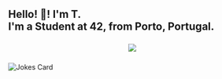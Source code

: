 <h2 align="left">Hello! 👋! I'm T.<br>I'm a Student at 42, from Porto, Portugal.</h2>

###

<div align="center">
  <img src="https://profile-counter.glitch.me/CreaTico6/count.svg?"  />
</div>

###

![Jokes Card](https://readme-jokes.vercel.app/api)

###

